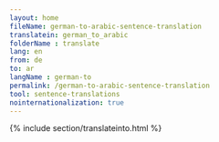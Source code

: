 ```yaml
---
layout: home
fileName: german-to-arabic-sentence-translation
translatein: german_to_arabic
folderName : translate
lang: en
from: de
to: ar
langName : german-to
permalink: /german-to-arabic-sentence-translation
tool: sentence-translations
nointernationalization: true
---
```

{% include section/translateinto.html %}

